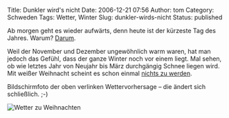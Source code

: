 Title: Dunkler wird's nicht
Date: 2006-12-21 07:56
Author: tom
Category: Schweden
Tags: Wetter, Winter
Slug: dunkler-wirds-nicht
Status: published

Ab morgen geht es wieder aufwärts, denn heute ist der kürzeste Tag des
Jahres. Warum?
[Darum](http://www.fiket.de/2006/11/04/schatten-und-licht/).

Weil der November und Dezember ungewöhnlich warm waren, hat man jedoch
das Gefühl, dass der ganze Winter noch vor einem liegt. Mal sehen, ob
wie letztes Jahr von Neujahr bis März durchgängig Schnee liegen wird.
Mit weißer Weihnacht scheint es schon einmal [nichts zu
werden](http://www.smhi.se/weather/natvader/ntv_landvader.html?placeId=10010203080).

<!--more-->

Bildschirmfoto der oben verlinken Wettervorhersage – die ändert sich
schließlich. ;-)

![Wetter zu
Weihnachten](http://www.fiket.de/pic/julvader.png "Wetter zu Weihnachten")

